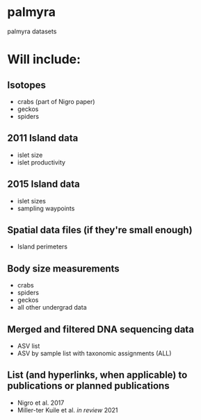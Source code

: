 # palmyra
palmyra datasets

# Will include:

## Isotopes

- crabs (part of Nigro paper)
- geckos
- spiders

## 2011 Island data

- islet size
- islet productivity

## 2015 Island data

- islet sizes
- sampling waypoints

## Spatial data files (if they're small enough)

- Island perimeters

## Body size measurements

- crabs
- spiders
- geckos
- all other undergrad data

## Merged and filtered DNA sequencing data

- ASV list
- ASV by sample list with taxonomic assignments (ALL)

## List (and hyperlinks, when applicable) to publications or planned publications

- Nigro et al. 2017
- Miller-ter Kuile et al. *in review* 2021

